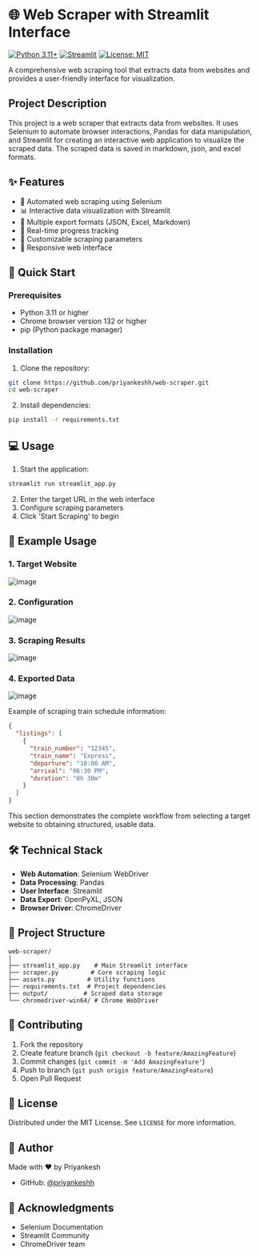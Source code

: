 # 🌐 Web Scraper with Streamlit Interface

[![Python 3.11+](https://img.shields.io/badge/python-3.11+-blue.svg)](https://www.python.org/downloads/)
[![Streamlit](https://img.shields.io/badge/Streamlit-1.28+-red.svg)](https://streamlit.io/)
[![License: MIT](https://img.shields.io/badge/License-MIT-yellow.svg)](https://opensource.org/licenses/MIT)

A comprehensive web scraping tool that extracts data from websites and provides a user-friendly interface for visualization.

## Project Description

This project is a web scraper that extracts data from websites. It uses Selenium to automate browser interactions, Pandas for data manipulation, and Streamlit for creating an interactive web application to visualize the scraped data. The scraped data is saved in markdown, json, and excel formats.

## ✨ Features

- 🤖 Automated web scraping using Selenium
- 📊 Interactive data visualization with Streamlit
- 💾 Multiple export formats (JSON, Excel, Markdown)
- 🔄 Real-time progress tracking
- 🎯 Customizable scraping parameters
- 📱 Responsive web interface

## 🚀 Quick Start

### Prerequisites
- Python 3.11 or higher
- Chrome browser version 132 or higher
- pip (Python package manager)

### Installation

1. Clone the repository:
```bash
git clone https://github.com/priyankeshh/web-scraper.git
cd web-scraper
```

2. Install dependencies:
```bash
pip install -r requirements.txt
```

## 💻 Usage

1. Start the application:
```bash
streamlit run streamlit_app.py
```

2. Enter the target URL in the web interface
3. Configure scraping parameters
4. Click 'Start Scraping' to begin

## 📸 Example Usage

### 1. Target Website
<!-- Insert screenshot of the target website here -->
![image](https://github.com/user-attachments/assets/8a94ce17-6ffc-4da1-9ce2-c43cbab3968c)

### 2. Configuration
<!-- Insert screenshot of the scraper interface with configuration -->
![image](https://github.com/user-attachments/assets/748fa4a1-cb2e-486f-944a-798f0c534dfd)


### 3. Scraping Results
<!-- Insert screenshot of the scraped data in the app -->
![image](https://github.com/user-attachments/assets/511460f8-31d6-4b0b-a9a1-30ab418080f9)

### 4. Exported Data
<!-- Insert screenshot of the exported CSV file -->
![image](https://github.com/user-attachments/assets/638d466b-ac71-4298-be5a-6f116944f2b9)


Example of scraping train schedule information:
```json
{
  "listings": [
    {
      "train_number": "12345",
      "train_name": "Express",
      "departure": "10:00 AM",
      "arrival": "06:30 PM",
      "duration": "8h 30m"
    }
  ]
}
```

This section demonstrates the complete workflow from selecting a target website to obtaining structured, usable data.

## 🛠️ Technical Stack

- **Web Automation**: Selenium WebDriver
- **Data Processing**: Pandas
- **User Interface**: Streamlit
- **Data Export**: OpenPyXL, JSON
- **Browser Driver**: ChromeDriver

## 📁 Project Structure

```
web-scraper/
│
├── streamlit_app.py    # Main Streamlit interface
├── scraper.py         # Core scraping logic
├── assets.py         # Utility functions
├── requirements.txt  # Project dependencies
├── output/          # Scraped data storage
└── chromedriver-win64/ # Chrome WebDriver
```

## 🤝 Contributing

1. Fork the repository
2. Create feature branch (`git checkout -b feature/AmazingFeature`)
3. Commit changes (`git commit -m 'Add AmazingFeature'`)
4. Push to branch (`git push origin feature/AmazingFeature`)
5. Open Pull Request

## 📝 License

Distributed under the MIT License. See `LICENSE` for more information.

## 👤 Author

Made with ❤️ by Priyankesh
- GitHub: [@priyankeshh](https://github.com/priyankeshh)

## 🙏 Acknowledgments

- Selenium Documentation
- Streamlit Community
- ChromeDriver team
